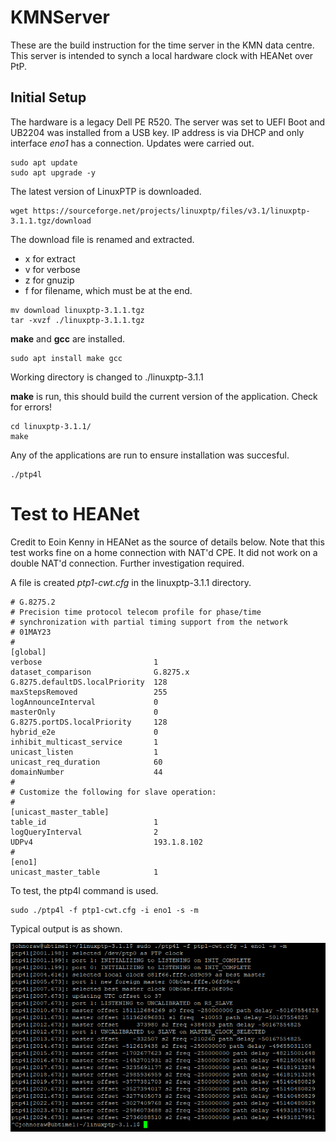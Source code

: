 # KMNServer 
These are the build instruction for the time server in the KMN data centre. This server is intended to synch a local hardware clock with HEANet over PtP.

## Initial Setup
The hardware is a legacy Dell PE R520. The server was set to UEFI Boot and UB2204 was installed from a USB key. IP address is via DHCP and only interface *eno1* has a connection. Updates were carried out.
```
sudo apt update
sudo apt upgrade -y
```

The latest version of LinuxPTP is downloaded.
```
wget https://sourceforge.net/projects/linuxptp/files/v3.1/linuxptp-3.1.1.tgz/download

```
The download file is renamed and extracted.
- x for extract
- v for verbose
- z for gnuzip
- f for filename, which must be at the end.
```
mv download linuxptp-3.1.1.tgz
tar -xvzf ./linuxptp-3.1.1.tgz
```
**make** and **gcc** are installed.
```
sudo apt install make gcc
```
Working directory is changed to ./linuxptp-3.1.1

**make** is run, this should build the current version of the application. Check for errors!
```
cd linuxptp-3.1.1/
make
```
Any of the applications are run to ensure installation was succesful. 
```
./ptp4l
```

# Test to HEANet
Credit to Eoin Kenny in HEANet as the source of details below. Note that this test works fine on a home connection with NAT'd CPE. It did not work on a double NAT'd connection. Further investigation required.

A file is created *ptp1-cwt.cfg* in the linuxptp-3.1.1 directory.
```
# G.8275.2
# Precision time protocol telecom profile for phase/time 
# synchronization with partial timing support from the network
# 01MAY23
#
[global]
verbose                         1
dataset_comparison              G.8275.x
G.8275.defaultDS.localPriority  128
maxStepsRemoved                 255
logAnnounceInterval             0
masterOnly                      0
G.8275.portDS.localPriority     128
hybrid_e2e                      0
inhibit_multicast_service       1
unicast_listen                  1
unicast_req_duration            60
domainNumber                    44
#
# Customize the following for slave operation:
#
[unicast_master_table]
table_id                        1
logQueryInterval                2
UDPv4                           193.1.8.102
#
[eno1]
unicast_master_table            1
```
To test, the ptp4l command is used.
```
sudo ./ptp4l -f ptp1-cwt.cfg -i eno1 -s -m
```
Typical output is as shown.

![output](ptp4l-1.PNG)

